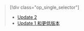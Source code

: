 > [!div class="op_single_selector"]
> * [Update 2 ](../articles/storsimple/storsimple-manage-backup-policies-u2.md)
> * [Update 1 和更低版本](../articles/storsimple/storsimple-manage-backup-policies.md)
> 
> 

